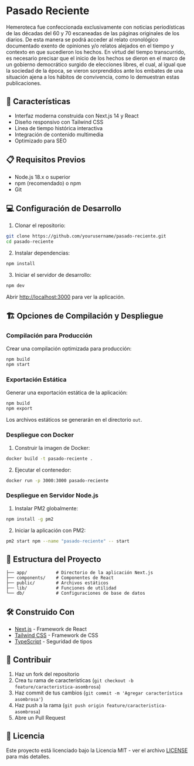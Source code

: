 # Pasado Reciente

Hemeroteca fue confeccionada exclusivamente con noticias periodísticas de las décadas del 60 y 70 escaneadas de las páginas originales de los diarios. De esta manera se podrá acceder al relato cronológico documentado exento de opiniones y/o relatos alejados en el tiempo y contexto en que sucedieron los hechos. En virtud del tiempo transcurrido, es necesario precisar que el inicio de los hechos se dieron en el marco de un gobierno democrático surgido de elecciones libres, el cual, al igual que la sociedad de la época, se vieron sorprendidos ante los embates de una situación ajena a los hábitos de convivencia, como lo demuestran estas publicaciones.

## 🚀 Características

- Interfaz moderna construida con Next.js 14 y React
- Diseño responsivo con Tailwind CSS
- Línea de tiempo histórica interactiva
- Integración de contenido multimedia
- Optimizado para SEO

## 📋 Requisitos Previos

- Node.js 18.x o superior
- npm (recomendado) o npm
- Git

## 💻 Configuración de Desarrollo

1. Clonar el repositorio:

```bash
git clone https://github.com/yourusername/pasado-reciente.git
cd pasado-reciente
```

2. Instalar dependencias:

```bash
npm install
```

3. Iniciar el servidor de desarrollo:

```bash
npm dev
```

Abrir [http://localhost:3000](http://localhost:3000) para ver la aplicación.

## 🏗️ Opciones de Compilación y Despliegue

### Compilación para Producción

Crear una compilación optimizada para producción:

```bash
npm build
npm start
```

### Exportación Estática

Generar una exportación estática de la aplicación:

```bash
npm build
npm export
```

Los archivos estáticos se generarán en el directorio `out`.

### Despliegue con Docker

1. Construir la imagen de Docker:

```bash
docker build -t pasado-reciente .
```

2. Ejecutar el contenedor:

```bash
docker run -p 3000:3000 pasado-reciente
```

### Despliegue en Servidor Node.js

1. Instalar PM2 globalmente:

```bash
npm install -g pm2
```

2. Iniciar la aplicación con PM2:

```bash
pm2 start npm --name "pasado-reciente" -- start
```

## 📁 Estructura del Proyecto

```
├── app/           # Directorio de la aplicación Next.js
├── components/    # Componentes de React
├── public/        # Archivos estáticos
├── lib/           # Funciones de utilidad
└── db/            # Configuraciones de base de datos
```

## 🛠️ Construido Con

- [Next.js](https://nextjs.org/) - Framework de React
- [Tailwind CSS](https://tailwindcss.com/) - Framework de CSS
- [TypeScript](https://www.typescriptlang.org/) - Seguridad de tipos

## 🤝 Contribuir

1. Haz un fork del repositorio
2. Crea tu rama de características (`git checkout -b feature/caracteristica-asombrosa`)
3. Haz commit de tus cambios (`git commit -m 'Agregar característica asombrosa'`)
4. Haz push a la rama (`git push origin feature/caracteristica-asombrosa`)
5. Abre un Pull Request

## 📄 Licencia

Este proyecto está licenciado bajo la Licencia MIT - ver el archivo [LICENSE](LICENSE) para más detalles.
